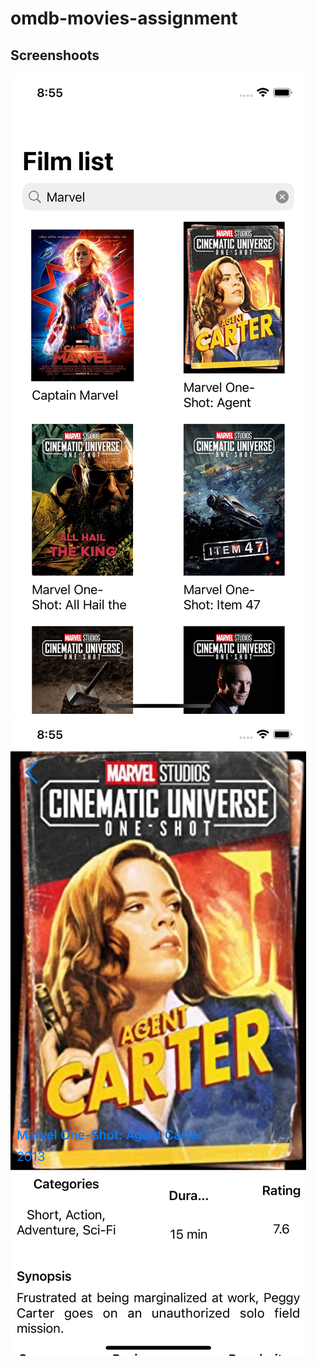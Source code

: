 # omdb-movies-assignment

## Screenshoots
![alt text](MovieListScreen.png "Movie List Screen") ![alt text](MovieDetailScreen.png "Movie List Screen")